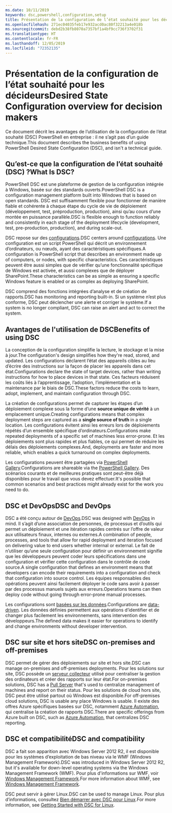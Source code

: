```yaml
---
ms.date: 10/11/2019
keywords: dsc,powershell,configuration,setup
title: Présentation de la configuration de l’état souhaité pour les décideurs
ms.openlocfilehash: 271ec04035feb17e932acd0ac80f32213a4e018b
ms.sourcegitcommit: debd2b38fb8070a7357bf1a4bf9cc736f3702f31
ms.translationtype: HT
ms.contentlocale: fr-FR
ms.lasthandoff: 12/05/2019
ms.locfileid: "72352135"
---
```

# <a name="desired-state-configuration-overview-for-decision-makers"></a><span data-ttu-id="a95c7-103">Présentation de la configuration de l’état souhaité pour les décideurs</span><span class="sxs-lookup"><span data-stu-id="a95c7-103">Desired State Configuration overview for decision makers</span></span>

<span data-ttu-id="a95c7-104">Ce document décrit les avantages de l’utilisation de la configuration de l’état souhaité (DSC) PowerShell en entreprise : il ne s’agit pas d’un guide technique.</span><span class="sxs-lookup"><span data-stu-id="a95c7-104">This document describes the business benefits of using PowerShell Desired State Configuration (DSC), and isn't a technical guide.</span></span>

## <a name="what-is-dsc"></a><span data-ttu-id="a95c7-105">Qu’est-ce que la configuration de l’état souhaité (DSC) ?</span><span class="sxs-lookup"><span data-stu-id="a95c7-105">What Is DSC?</span></span>

<span data-ttu-id="a95c7-106">PowerShell DSC est une plateforme de gestion de la configuration intégrée à Windows, basée sur des standards ouverts.</span><span class="sxs-lookup"><span data-stu-id="a95c7-106">PowerShell DSC is a configuration management platform built into Windows that is based on open standards.</span></span> <span data-ttu-id="a95c7-107">DSC est suffisamment flexible pour fonctionner de manière fiable et cohérente à chaque étape du cycle de vie de déploiement (développement, test, préproduction, production), ainsi qu’au cours d’une montée en puissance parallèle.</span><span class="sxs-lookup"><span data-stu-id="a95c7-107">DSC is flexible enough to function reliably and consistently in each stage of the deployment lifecycle (development, test, pre-production, production), and during scale-out.</span></span>

<span data-ttu-id="a95c7-108">DSC repose sur des [configurations](../configurations/configurations.md).</span><span class="sxs-lookup"><span data-stu-id="a95c7-108">DSC centers around [configurations](../configurations/configurations.md).</span></span> <span data-ttu-id="a95c7-109">Une configuration est un script PowerShell qui décrit un environnement d’ordinateurs, ou nœuds, ayant des caractéristiques spécifiques.</span><span class="sxs-lookup"><span data-stu-id="a95c7-109">A configuration is PowerShell script that describes an environment made up of computers, or nodes, with specific characteristics.</span></span> <span data-ttu-id="a95c7-110">Ces caractéristiques peuvent être aussi simples que de vérifier qu’une fonctionnalité spécifique de Windows est activée, et aussi complexes que de déployer SharePoint.</span><span class="sxs-lookup"><span data-stu-id="a95c7-110">These characteristics can be as simple as ensuring a specific Windows feature is enabled or as complex as deploying SharePoint.</span></span>

<span data-ttu-id="a95c7-111">DSC comprend des fonctions intégrées d’analyse et de création de rapports.</span><span class="sxs-lookup"><span data-stu-id="a95c7-111">DSC has monitoring and reporting built-in.</span></span> <span data-ttu-id="a95c7-112">Si un système n’est plus conforme, DSC peut déclencher une alerte et corriger le système.</span><span class="sxs-lookup"><span data-stu-id="a95c7-112">If a system is no longer compliant, DSC can raise an alert and act to correct the system.</span></span>

## <a name="benefits-of-using-dsc"></a><span data-ttu-id="a95c7-113">Avantages de l'utilisation de DSC</span><span class="sxs-lookup"><span data-stu-id="a95c7-113">Benefits of using DSC</span></span>

<span data-ttu-id="a95c7-114">La conception de la configuration simplifie la lecture, le stockage et la mise à jour.</span><span class="sxs-lookup"><span data-stu-id="a95c7-114">The configuration's design simplifies how they're read, stored, and updated.</span></span> <span data-ttu-id="a95c7-115">Les configurations déclarent l’état des appareils cibles au lieu d’écrire des instructions sur la façon de placer les appareils dans cet état.</span><span class="sxs-lookup"><span data-stu-id="a95c7-115">Configurations declare the state of target devices, rather than writing instructions for how to place devices in that state.</span></span> <span data-ttu-id="a95c7-116">Ces facteurs réduisent les coûts liés à l’apprentissage, l’adoption, l’implémentation et la maintenance par le biais de DSC.</span><span class="sxs-lookup"><span data-stu-id="a95c7-116">These factors reduce the costs to learn, adopt, implement, and maintain configuration through DSC.</span></span>

<span data-ttu-id="a95c7-117">La création de configurations permet de capturer les étapes d’un déploiement complexe sous la forme d’une **source unique de vérité** à un emplacement unique.</span><span class="sxs-lookup"><span data-stu-id="a95c7-117">Creating configurations means that complex deployment steps are captured as a **single source of truth** in a single location.</span></span> <span data-ttu-id="a95c7-118">Les configurations évitent ainsi les erreurs lors de déploiements répétés d’un ensemble spécifique d’ordinateurs.</span><span class="sxs-lookup"><span data-stu-id="a95c7-118">Configurations make repeated deployments of a specific set of machines less error-prone.</span></span> <span data-ttu-id="a95c7-119">Et les déploiements sont plus rapides et plus fiables, ce qui permet de réduire les délais des déploiements complexes.</span><span class="sxs-lookup"><span data-stu-id="a95c7-119">And, deployments are faster and more reliable, which enables a quick turnaround on complex deployments.</span></span>

<span data-ttu-id="a95c7-120">Les configurations peuvent être partagées via [PowerShell Gallery](https://powershellgallery.com).</span><span class="sxs-lookup"><span data-stu-id="a95c7-120">Configurations are shareable via the [PowerShell Gallery](https://powershellgallery.com).</span></span> <span data-ttu-id="a95c7-121">Des scénarios courants et de meilleures pratiques sont peut-être déjà disponibles pour le travail que vous devez effectuer.</span><span class="sxs-lookup"><span data-stu-id="a95c7-121">It's possible that common scenarios and best practices might already exist for the work you need to do.</span></span>

## <a name="dsc-and-devops"></a><span data-ttu-id="a95c7-122">DSC et DevOps</span><span class="sxs-lookup"><span data-stu-id="a95c7-122">DSC and DevOps</span></span>

<span data-ttu-id="a95c7-123">DSC a été conçu autour de [DevOps](http://blogs.technet.com/b/ashleymcglone/archive/2015/11/20/devops-for-n00bs-ie-windows-people.aspx).</span><span class="sxs-lookup"><span data-stu-id="a95c7-123">DSC was designed with [DevOps](http://blogs.technet.com/b/ashleymcglone/archive/2015/11/20/devops-for-n00bs-ie-windows-people.aspx) in mind.</span></span> <span data-ttu-id="a95c7-124">Il s’agit d’une association de personnes, de processus et d’outils qui permet un déploiement et une itération rapides centrés sur l’offre de valeur aux utilisateurs finaux, internes ou externes.</span><span class="sxs-lookup"><span data-stu-id="a95c7-124">A combination of people, processes, and tools that allow for rapid deployment and iteration focused on delivering value to end users whether internal or external.</span></span> <span data-ttu-id="a95c7-125">Le fait de n’utiliser qu’une seule configuration pour définir un environnement signifie que les développeurs peuvent coder leurs spécifications dans une configuration et vérifier cette configuration dans le contrôle de code source.</span><span class="sxs-lookup"><span data-stu-id="a95c7-125">A single configuration that defines an environment means that developers can encode their requirements into a configuration and check that configuration into source control.</span></span> <span data-ttu-id="a95c7-126">Les équipes responsables des opérations peuvent ainsi facilement déployer le code sans avoir à passer par des processus manuels sujets aux erreurs.</span><span class="sxs-lookup"><span data-stu-id="a95c7-126">Operations teams can then deploy code without going through error-prone manual processes.</span></span>

<span data-ttu-id="a95c7-127">Les configurations sont [basées sur les données](../configurations/configData.md).</span><span class="sxs-lookup"><span data-stu-id="a95c7-127">Configurations are [data-driven](../configurations/configData.md).</span></span> <span data-ttu-id="a95c7-128">Les données définies permettent aux opérations d’identifier et de changer plus facilement les environnements, sans intervention des développeurs.</span><span class="sxs-lookup"><span data-stu-id="a95c7-128">The defined data makes it easier for operations to identify and change environments without developer intervention.</span></span>

## <a name="dsc-on-premises-and-off-premises"></a><span data-ttu-id="a95c7-129">DSC sur site et hors site</span><span class="sxs-lookup"><span data-stu-id="a95c7-129">DSC on-premises and off-premises</span></span>

<span data-ttu-id="a95c7-130">DSC permet de gérer des déploiements sur site et hors site.</span><span class="sxs-lookup"><span data-stu-id="a95c7-130">DSC can manage on-premises and off-premises deployments.</span></span> <span data-ttu-id="a95c7-131">Pour les solutions sur site, DSC possède un [serveur collecteur](../pull-server/pullServer.md) utilisé pour centraliser la gestion des ordinateurs et créer des rapports sur leur état.</span><span class="sxs-lookup"><span data-stu-id="a95c7-131">For on-premises solutions, DSC has a [Pull Server](../pull-server/pullServer.md) that's used to centralize management of machines and report on their status.</span></span> <span data-ttu-id="a95c7-132">Pour les solutions de cloud hors site, DSC peut être utilisé partout où Windows est disponible.</span><span class="sxs-lookup"><span data-stu-id="a95c7-132">For off-premises cloud solutions, DSC is usable any place Windows is usable.</span></span>
<span data-ttu-id="a95c7-133">Il existe des offres Azure spécifiques basées sur DSC, notamment [Azure Automation](https://azure.microsoft.com/en-us/documentation/services/automation/), qui centralise la création de rapports DSC.</span><span class="sxs-lookup"><span data-stu-id="a95c7-133">There are specific offerings from Azure built on DSC, such as [Azure Automation](https://azure.microsoft.com/en-us/documentation/services/automation/), that centralizes DSC reporting.</span></span>

## <a name="dsc-and-compatibility"></a><span data-ttu-id="a95c7-134">DSC et compatibilité</span><span class="sxs-lookup"><span data-stu-id="a95c7-134">DSC and compatibility</span></span>

<span data-ttu-id="a95c7-135">DSC a fait son apparition avec Windows Server 2012 R2, il est disponible pour les systèmes d’exploitation de bas niveau via le WMF (Windows Management Framework).</span><span class="sxs-lookup"><span data-stu-id="a95c7-135">DSC was introduced in Windows Server 2012 R2, but it's available for down-level operating systems via the Windows Management Framework (WMF).</span></span> <span data-ttu-id="a95c7-136">Pour plus d'informations sur WMF, voir [Windows Management Framework](/powershell/scripting/wmf/overview).</span><span class="sxs-lookup"><span data-stu-id="a95c7-136">For more information about WMF, see [Windows Management Framework](/powershell/scripting/wmf/overview).</span></span>

<span data-ttu-id="a95c7-137">DSC peut servir à gérer Linux.</span><span class="sxs-lookup"><span data-stu-id="a95c7-137">DSC can be used to manage Linux.</span></span> <span data-ttu-id="a95c7-138">Pour plus d’informations, consultez [Bien démarrer avec DSC pour Linux](../getting-started/lnxGettingStarted.md).</span><span class="sxs-lookup"><span data-stu-id="a95c7-138">For more information, see [Getting Started with DSC for Linux](../getting-started/lnxGettingStarted.md).</span></span>
